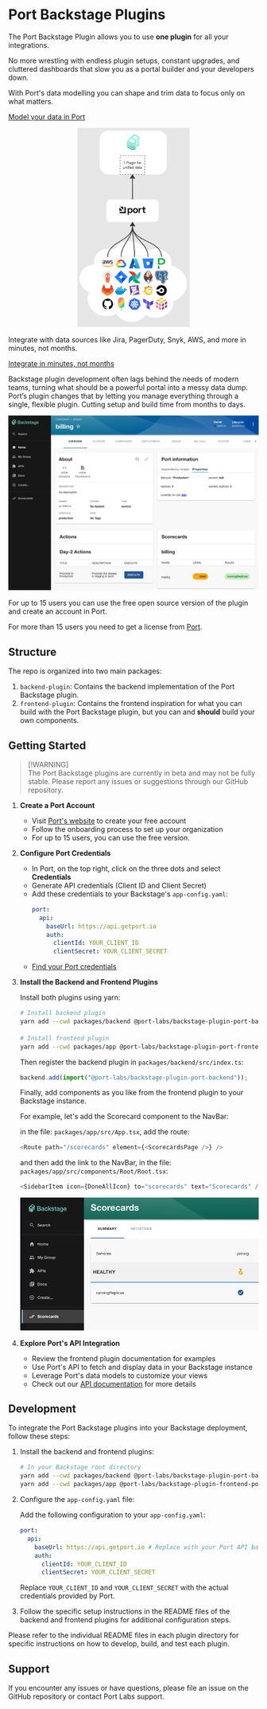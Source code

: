 # Port Backstage Plugins

The Port Backstage Plugin allows you to use **one plugin** for all your integrations.

No more wrestling with endless plugin setups, constant upgrades, and cluttered dashboards that slow you as a portal builder and your developers down.

With Port's data modelling you can shape and trim data to focus only on what matters.

[Model your data in Port](https://docs.getport.io/build-your-software-catalog/customize-integrations/configure-data-model/)

<p align="center">
<img src="docs/plugin-base.png" alt="Combine all your integrations in one plugin" height="400" />
</p>

Integrate with data sources like Jira, PagerDuty, Snyk, AWS, and more in minutes, not months.

[Integrate in minutes, not months](https://docs.getport.io/build-your-software-catalog/sync-data-to-catalog/)

Backstage plugin development often lags behind the needs of modern teams, turning what should be a powerful portal into a messy data dump. Port’s plugin changes that by letting you manage everything through a single, flexible plugin.
Cutting setup and build time from months to days.

<p align="center">
<img src="docs/service-view.png" alt="Create you custom views" />
</p>

For up to 15 users you can use the free open source version of the plugin and create an account in Port.

For more than 15 users you need to get a license from [Port](https://backstage-plugin.getport.io/).

## Structure

The repo is organized into two main packages:

1. `backend-plugin`: Contains the backend implementation of the Port Backstage plugin.
2. `frontend-plugin`: Contains the frontend inspiration for what you can build with the Port Backstage plugin, but you can and **should** build your own components.

## Getting Started

> [!WARNING]\
> The Port Backstage plugins are currently in beta and may not be fully stable. Please report any issues or suggestions through our GitHub repository.

1. **Create a Port Account**

   - Visit [Port's website](https://www.getport.io) to create your free account
   - Follow the onboarding process to set up your organization
   - For up to 15 users, you can use the free version.

2. **Configure Port Credentials**

   - In Port, on the top right, click on the three dots and select **Credentials**
   - Generate API credentials (Client ID and Client Secret)
   - Add these credentials to your Backstage's `app-config.yaml`:
     ```yaml
     port:
       api:
         baseUrl: https://api.getport.io
         auth:
           clientId: YOUR_CLIENT_ID
           clientSecret: YOUR_CLIENT_SECRET
     ```
   - [Find your Port credentials](https://docs.getport.io/build-your-software-catalog/custom-integration/api/#find-your-port-credentials)

3. **Install the Backend and Frontend Plugins**

   Install both plugins using yarn:

   ```bash
   # Install backend plugin
   yarn add --cwd packages/backend @port-labs/backstage-plugin-port-backend

   # Install frontend plugin
   yarn add --cwd packages/app @port-labs/backstage-plugin-port-frontend
   ```

   Then register the backend plugin in `packages/backend/src/index.ts`:

   ```typescript
   backend.add(import("@port-labs/backstage-plugin-port-backend"));
   ```

   Finally, add components as you like from the frontend plugin to your Backstage instance.

   For example, let's add the Scorecard component to the NavBar:

   in the file: `packages/app/src/App.tsx`, add the route:

   ```typescript
   <Route path="/scorecards" element={<ScorecardsPage />} />
   ```

   and then add the link to the NavBar, in the file: `packages/app/src/components/Root/Root.tsx`:

   ```typescript
   <SidebarItem icon={DoneAllIcon} to="scorecards" text="Scorecards" />
   ```

   ![Scorecards page](docs/scorecards.png)

4. **Explore Port's API Integration**
   - Review the frontend plugin documentation for examples
   - Use Port's API to fetch and display data in your Backstage instance
   - Leverage Port's data models to customize your views
   - Check out our [API documentation](https://docs.getport.io/api-reference/port-api) for more details

## Development

To integrate the Port Backstage plugins into your Backstage deployment, follow these steps:

1. Install the backend and frontend plugins:

   ```bash
   # In your Backstage root directory
   yarn add --cwd packages/backend @port-labs/backstage-plugin-port-backend
   yarn add --cwd packages/app @port-labs/backstage-plugin-frontend-port
   ```

2. Configure the `app-config.yaml` file:

   Add the following configuration to your `app-config.yaml`:

   ```yaml
   port:
     api:
       baseUrl: https://api.getport.io # Replace with your Port API base URL if different
       auth:
         clientId: YOUR_CLIENT_ID
         clientSecret: YOUR_CLIENT_SECRET
   ```

   Replace `YOUR_CLIENT_ID` and `YOUR_CLIENT_SECRET` with the actual credentials provided by Port.

3. Follow the specific setup instructions in the README files of the backend and frontend plugins for additional configuration steps.

Please refer to the individual README files in each plugin directory for specific instructions on how to develop, build, and test each plugin.

## Support

If you encounter any issues or have questions, please file an issue on the GitHub repository or contact Port Labs support.
